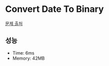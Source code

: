 # Convert Date To Binary

[문제 출처](https://leetcode.com/problems/convert-date-to-binary)

## 성능

- Time: 6ms
- Memory: 42MB